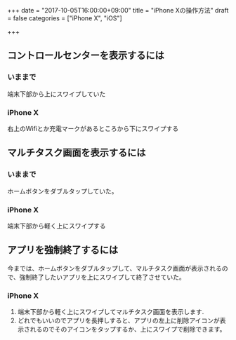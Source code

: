 +++
date = "2017-10-05T16:00:00+09:00"
title = "iPhone Xの操作方法"
draft = false
categories = ["iPhone X", "iOS"]

+++


## コントロールセンターを表示するには

### いままで

端末下部から上にスワイプしていた

### iPhone X

右上のWifiとか充電マークがあるところから下にスワイプする

## マルチタスク画面を表示するには

### いままで

ホームボタンをダブルタップしていた。

### iPhone X

端末下部から軽く上にスワイプする

## アプリを強制終了するには

今までは、ホームボタンをダブルタップして、マルチタスク画面が表示されるので、強制終了したいアプリを上にスワイプして終了させていた。

### iPhone X
1. 端末下部から軽く上にスワイプしてマルチタスク画面を表示します.
1. どれでもいいのでアプリを長押しすると、アプリの左上に削除アイコンが表示されるのでそのアイコンをタップするか、上にスワイプで削除できます。



